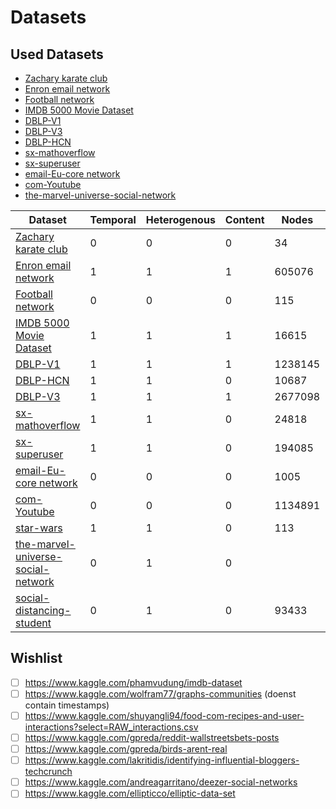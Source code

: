 # Datasets
## Used Datasets
* [Zachary karate club](http://konect.cc/networks/ucidata-zachary/)
* [Enron email network](https://www.kaggle.com/wcukierski/enron-email-dataset/)
* [Football network](https://networkrepository.com/misc-football.php)
* [IMDB 5000 Movie Dataset](https://www.kaggle.com/carolzhangdc/imdb-5000-movie-dataset)
* [DBLP-V1](https://www.aminer.org/citation)
* [DBLP-V3](https://www.aminer.org/citation)
* [DBLP-HCN](https://data.mendeley.com/datasets/t4xmpbrr6v/1)
* [sx-mathoverflow](https://snap.stanford.edu/data/sx-mathoverflow.html)
* [sx-superuser](https://snap.stanford.edu/data/sx-superuser.html)
* [email-Eu-core network](https://snap.stanford.edu/data/email-Eu-core.html)
* [com-Youtube](https://snap.stanford.edu/data/com-Youtube.html)
* [the-marvel-universe-social-network](https://www.kaggle.com/csanhueza/the-marvel-universe-social-network)

| Dataset                                                                                                   | Temporal | Heterogenous | Content | Nodes   | Edges   |
|-----------------------------------------------------------------------------------------------------------|----------|--------------|---------|---------|---------|
| [Zachary karate club](http://konect.cc/networks/ucidata-zachary/)                                         | 0        | 0            | 0       | 34      | 78      |
| [Enron email network](https://www.kaggle.com/wcukierski/enron-email-dataset/)                             | 1        | 1            | 1       | 605076  | 4179878 |
| [Football network](https://networkrepository.com/misc-football.php)                                       | 0        | 0            | 0       | 115     | 613     |
 | [IMDB 5000 Movie Dataset](https://www.kaggle.com/carolzhangdc/imdb-5000-movie-dataset)                    | 1        | 1            | 1       | 16615   | 52251   |
 | [DBLP-V1](https://www.aminer.org/citation)                                                                | 1        | 1            | 1       | 1238145 | 2475740 |
 | [DBLP-HCN](https://data.mendeley.com/datasets/t4xmpbrr6v/1)                                               | 1        | 1            | 0       | 10687   | 16533   |
| [DBLP-V3](https://www.aminer.org/citation)                                                                | 1        | 1            | 1       | 2677098 | 8225508 |
| [sx-mathoverflow](https://snap.stanford.edu/data/sx-mathoverflow.html)                                    | 1        | 1            | 0       | 24818   | 506550  |
 | [sx-superuser](https://snap.stanford.edu/data/sx-superuser.html)                                          | 1        | 1            | 0       | 194085  | 1443339 |
 | [email-Eu-core network](https://snap.stanford.edu/data/email-Eu-core.html)                                | 0        | 0            | 0       | 1005    | 25571   |
 | [com-Youtube](https://snap.stanford.edu/data/com-Youtube.html)                                            | 0        | 0            | 0       | 1134891 | 298762  |
 | [star-wars](https://www.kaggle.com/ruchi798/star-wars)                                                    | 1        | 1            | 0       | 113     | 1599    |
 | [the-marvel-universe-social-network](https://www.kaggle.com/csanhueza/the-marvel-universe-social-network) | 0        | 1            | 0       |         |         |
 | [social-distancing-student]()                                                                             | 0        | 1            | 0       | 93433   | 3710183 |

## Wishlist
- [ ] https://www.kaggle.com/phamvudung/imdb-dataset
- [ ] https://www.kaggle.com/wolfram77/graphs-communities (doenst contain timestamps)
- [ ] https://www.kaggle.com/shuyangli94/food-com-recipes-and-user-interactions?select=RAW_interactions.csv
- [ ] https://www.kaggle.com/gpreda/reddit-wallstreetsbets-posts
- [ ] https://www.kaggle.com/gpreda/birds-arent-real
- [ ] https://www.kaggle.com/lakritidis/identifying-influential-bloggers-techcrunch
- [ ] https://www.kaggle.com/andreagarritano/deezer-social-networks
- [ ] https://www.kaggle.com/ellipticco/elliptic-data-set